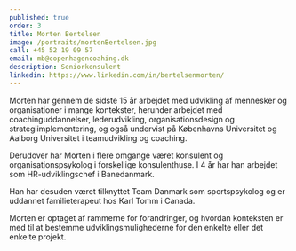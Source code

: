 ```yaml
---
published: true
order: 3
title: Morten Bertelsen
image: /portraits/mortenBertelsen.jpg
call: +45 52 19 09 57
email: mb@copenhagencoahing.dk
description: Seniorkonsulent
linkedin: https://www.linkedin.com/in/bertelsenmorten/
---
```


Morten har gennem de sidste 15 år arbejdet med udvikling af mennesker og organisationer i mange kontekster, herunder arbejdet med coachinguddannelser, lederudvikling, organisationsdesign og strategiimplementering, og også undervist på Københavns Universitet og Aalborg Universitet i teamudvikling og coaching. 

Derudover har Morten i flere omgange været konsulent og organisationspsykolog i forskellige konsulenthuse. I 4 år har han arbejdet som HR-udviklingschef i Banedanmark. 

Han har desuden været tilknyttet Team Danmark som sportspsykolog og er uddannet familieterapeut hos Karl Tomm i Canada. 

Morten er optaget af rammerne for forandringer, og hvordan konteksten er med til at bestemme udviklingsmulighederne for den enkelte eller det enkelte projekt.

